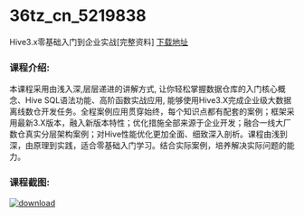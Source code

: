 # 36tz_cn_5219838
Hive3.x零基础入门到企业实战[完整资料]
[下载地址](http://www.36tz.cn/article/5219838 "下载地址")
### 课程介绍:
本课程采用由浅入深,层层递进的讲解方式, 让你轻松掌握数据仓库的入门核心概念、Hive SQL语法功能、高阶函数实战应用, 能够使用Hive3.X完成企业级大数据离线数仓开发任务。全程案例应用贯穿始终，每个知识点都有配套的案例；框架采用最新3.X版本，融入新版本特性；优化措施全部来源于企业开发；融合一线大厂数仓真实分层架构案例；对Hive性能优化更加全面、细致深入剖析。课程由浅到深，由原理到实践，适合零基础入门学习。结合实际案例，培养解决实际问题的能力。

### 课程截图:
[![download](http://36tz.cn/muke_img/2021_05_2-30.png "下载地址")](http://www.36tz.cn "下载地址")
